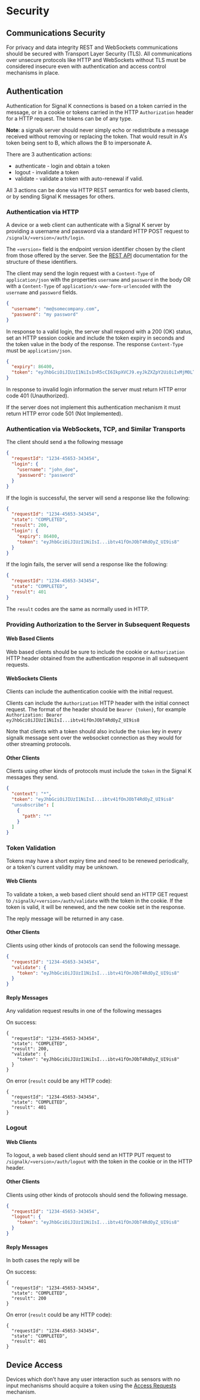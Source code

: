 # Security

## Communications Security

For privacy and data integrity REST and WebSockets communications should be secured with Transport Layer Security
(TLS). All communications over unsecure protocols like HTTP and WebSockets without TLS must be considered insecure even
with authentication and access control mechanisms in place.

## Authentication

Authentication for Signal K connections is based on a token carried in the message, or in a cookie or tokens carried in the HTTP
`Authorization` header for a HTTP request. The tokens can be of any type.

__Note__: a signalk server should never simply echo or redistribute a message received without removing or replacing the token. 
That would result in A's token being sent to B, which allows the B to impersonate A.  

There are 3  authentication actions:

* authenticate - login and obtain a token
* logout - invalidate a token
* validate - validate a token with auto-renewal if valid. 

All 3 actions can be done via HTTP REST semantics for web based clients, or by sending Signal K messages for others.

### Authentication via HTTP

A device or a web client can authenticate with a Signal K server by providing a username and password via a standard
HTTP POST request to `/signalk/«version»/auth/login`.

The `«version»` field is the endpoint version identifier chosen by the client from those offered by the server. See the
[REST API](rest_api.md) documentation for the structure of these identifiers.

The client may send the login request with a `Content-Type` of `application/json` with the properties `username` and
`password` in the body OR with a `Content-Type` of `application/x-www-form-urlencoded` with the `username` and
`password` fields.

```json
{
  "username": "me@somecompany.com",
  "password": "my password"
}
```

In response to a valid login, the server shall respond with a 200 (OK) status, set an HTTP session cookie and include
the token expiry in seconds and the token value in the body of the response. The response `Content-Type` must be `application/json`.

```json
{
  "expiry": 86400,
  "token": "eyJhbGciOiJIUzI1NiIsInR5cCI6IkpXVCJ9.eyJkZXZpY2UiOiIxMjM0LTQ1NjUz"
}
```

In response to invalid login information the server must return HTTP error code 401 (Unauthorized).

If the server does not implement this authentication mechanism it must return HTTP error code 501 (Not Implemented).

### Authentication via WebSockets, TCP, and Similar Transports

The client should send a the following message 

```json
{
  "requestId": "1234-45653-343454",
  "login": {
    "username": "john_doe",
    "password": "password"
  }
}
```

If the login is successful, the server will send a response like the following:

```json
{
  "requestId": "1234-45653-343454",
  "state": "COMPLETED",
  "result": 200,
  "login": {
  	"expiry": 86400,
    "token": "eyJhbGciOiJIUzI1NiIsI...ibtv41fOnJObT4RdOyZ_UI9is8"
  }
}
```

If the login fails, the server will send a response like the following:

```json
{
  "requestId": "1234-45653-343454",
  "state": "COMPLETED",
  "result": 401
}
```
The `result` codes are the same as normally used in HTTP.

### Providing Authorization to the Server in Subsequent Requests

#### Web Based Clients

Web based clients should be sure to include the cookie or `Authorization` HTTP header obtained from the authentication response in all subsequent requests.

#### WebSockets Clients

Clients can include the authentication cookie with the initial request.

Clients can include the `Authorization` HTTP header with the initial connect request. The format of the header should
be `Bearer {token}`, for example `Authorization: Bearer eyJhbGciOiJIUzI1NiIsI...ibtv41fOnJObT4RdOyZ_UI9is8`

Note that clients with a token should also include the `token` key in every signalk message sent over the websocket connection 
as they would for other streaming protocols.

#### Other Clients

Clients using other kinds of protocols must include the `token` in the Signal K messages they send.

```json
{
  "context": "*",
  "token": "eyJhbGciOiJIUzI1NiIsI...ibtv41fOnJObT4RdOyZ_UI9is8"
  "unsubscribe": [
    {
      "path": "*"
    }
  ]
}
```

### Token Validation

Tokens may have a short expiry time and need to be renewed periodically, or a token's current validity may be unknown. 

#### Web Clients
To validate a token, a web based client should send an HTTP GET request to `/signalk/«version»/auth/validate` with the token in the cookie.
If the token is valid, it will be renewed, and the new cookie set in the response.

The reply message will be returned in any case.

#### Other Clients

Clients using other kinds of protocols can send the following message.

```json
{
  "requestId": "1234-45653-343454",
  "validate": {
    "token": "eyJhbGciOiJIUzI1NiIsI...ibtv41fOnJObT4RdOyZ_UI9is8"
  }
}
```
#### Reply Messages

Any validation request results in one of the following messages

On success:
```
{
  "requestId": "1234-45653-343454",
  "state": "COMPLETED",
  "result": 200,
  "validate": {
    "token": "eyJhbGciOiJIUzI1NiIsI...ibtv41fOnJObT4RdOyZ_UI9is8"
  }
}
```

 On error (`result` could be any HTTP code):
```
{
  "requestId": "1234-45653-343454",
  "state": "COMPLETED",
  "result": 401
}
```

### Logout

#### Web Clients
To logout, a web based client should send an HTTP PUT request to `/signalk/«version»/auth/logout` with the token in the cookie or in the HTTP header.

#### Other Clients

Clients using other kinds of protocols should send the following message.

```json
{
  "requestId": "1234-45653-343454",
  "logout": {
    "token": "eyJhbGciOiJIUzI1NiIsI...ibtv41fOnJObT4RdOyZ_UI9is8"
  }
}
```

#### Reply Messages

In both cases the reply will be

On success:
```
{
  "requestId": "1234-45653-343454",
  "state": "COMPLETED",
  "result": 200
}
```
On error (`result` could be any HTTP code):
```
{
  "requestId": "1234-45653-343454",
  "state": "COMPLETED",
  "result": 401
}
```

## Device Access

Devices which don’t have any user interaction such as sensors with no input mechanisms should acquire a token using
the [Access Requests](access_requests.md) mechanism.
